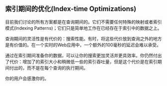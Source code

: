 ## 索引期间的优化(Index-time Optimizations) ##

目前我们讨论的所有方案都是在查询期间的。它们不需要任何特殊的映射或者索引模式(Indexing Patterns)；它们只是简单地工作在已经存在于索引中的数据之上。

查询期间的灵活性是有代价的：搜索性能。有时，将这些代价放到查询之外的地方是有价值的。在一个实时的Web应用中，一个额外的100毫秒的延迟会难以承受。

通过在索引期间准备你的数据，可以让你的搜索更加灵活并更具效率。你仍然付出了代价：增加了的索引大小和稍微低一些的索引吞吐量，但是这个代价是在索引期间付出的，而不是在每个查询的执行期间。

你的用户会感激你的。
